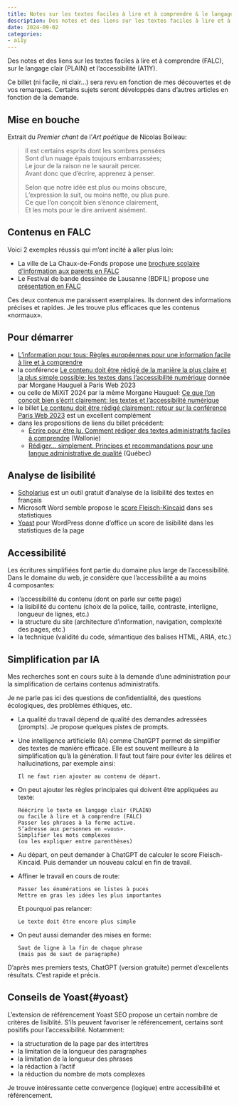 ```yaml
---
title: Notes sur les textes faciles à lire et à comprendre & le langage clair
description: Des notes et des liens sur les textes faciles à lire et à comprendre (FALC), sur le langage clair (PLAIN) et l’accessibilité (A11Y).
date: 2024-09-02
categories:
- a11y
---
```


Des notes et des liens sur les textes faciles à lire et à comprendre (FALC), sur le langage clair (PLAIN) et l’accessibilité (A11Y).

Ce billet (ni facile, ni clair...) sera revu en fonction de mes découvertes et de vos remarques.
Certains sujets seront développés dans d’autres articles en fonction de la demande.

## Mise en bouche

Extrait du *Premier chant* de l’*Art poétique* de Nicolas Boileau:

> Il est certains esprits dont les sombres pensées  
> Sont d’un nuage épais toujours embarrassées;  
> Le jour de la raison ne le saurait percer.  
> Avant donc que d’écrire, apprenez à penser.  
>
> Selon que notre idée est plus ou moins obscure,  
> L’expression la suit, ou moins nette, ou plus pure.  
> Ce que l’on conçoit bien s’énonce clairement,  
> Et les mots pour le dire arrivent aisément.

## Contenus en FALC

Voici 2 exemples réussis qui m’ont incité à aller plus loin:

- La ville de La Chaux-de-Fonds propose une [brochure scolaire d’information aux parents en FALC](https://www.chaux-de-fonds.ch/ecoles-formations/ecole-obligatoire/documents-liens)
- Le Festival de bande dessinée de Lausanne (BDFIL) propose une [présentation en FALC](https://bdfil.ch/falc/)

Ces deux contenus me paraissent exemplaires.
Ils donnent des informations précises et rapides.
Je les trouve plus efficaces que les contenus «normaux».

## Pour démarrer

- [L’information pour tous: Règles européennes pour une information facile à lire et à comprendre](https://www.unapei.org/publication/linformation-pour-tous-regles-europeennes-pour-une-information-facile-a-lire-et-a-comprendre/)
- la conférence [Le contenu doit être rédigé de la manière la plus claire et la plus simple possible: les textes dans l’accessibilité numérique](https://www.paris-web.fr/2023/conference/-le-contenu-doit-etre-redige-de-la-maniere-la-plus-claire-et-la-plus-simple-possible-la-question-des-1) donnée par Morgane Hauguel à Paris Web 2023
- ou celle de MiXiT 2024 par la même Morgane Hauguel: [Ce que l’on conçoit bien s’écrit clairement: les textes et l’accessibilité numérique](https://mixitconf.org/2024/ce-que-l-on-concoit-bien-s-ecrit-clairement-les-textes-et-l-accessibilite-numerique)
- le billet [Le contenu doit être rédigé clairement: retour sur la conférence Paris Web 2023](https://blog.whoz.me/non-classe/le-contenu-doit-etre-redige-clairement-retour-sur-la-conference-paris-web-2023/) est un excellent complément
- dans les propositions de liens du billet précédent:
  - [Écrire pour être lu. Comment rédiger des textes administratifs faciles à comprendre](http://www.languefrancaise.cfwb.be/index.php?eID=tx_nawsecuredl&u=0&g=0&hash=7e8d6eebd9532a4185ac73e38cae4507a05048c3&file=fileadmin/sites/sgll/upload/lf_super_editor/publicat/collection-guide/ecrire-pour-etre-lu__interactif_.pdf) (Wallonie)
  - [Rédiger... simplement. Principes et recommandations pour une langue administrative de qualité](https://mcc.gouv.qc.ca/fileadmin/documents/publications/spl/rediger_simplement.pdf) (Québec)

## Analyse de lisibilité

- [Scholarius](https://www.scolarius.com/) est un outil gratuit d’analyse de la lisibilité des textes en français
- Microsoft Word semble propose le [score Fleisch-Kincaid](https://fr.wikipedia.org/wiki/Tests_de_lisibilit%C3%A9_Flesch-Kincaid) dans ses statistiques
- [Yoast](#yoast) pour WordPress donne d’office un score de lisibilité dans les statistiques de la page

## Accessibilité

Les écritures simplifiées font partie du domaine plus large de l’accessibilité.
Dans le domaine du web, je considère que l’accessibilité a au moins 4 composantes:

- l’accessibilité du contenu (dont on parle sur cette page)
- la lisibilité du contenu (choix de la police, taille, contraste, interligne, longueur de lignes, etc.)
- la structure du site (architecture d’information, navigation, complexité des pages, etc.)
- la technique (validité du code, sémantique des balises HTML, ARIA, etc.)

## Simplification par IA

Mes recherches sont en cours suite à la demande d’une administration pour la simplification de certains contenus administratifs.

Je ne parle pas ici des questions de confidentialité, des questions écologiques, des problèmes éthiques, etc.

- La qualité du travail dépend de qualité des demandes adressées (prompts).
  Je propose quelques pistes de prompts.

- Une intelligence artificielle (IA) comme ChatGPT permet de simplifier des textes de manière efficace.
  Elle est souvent meilleure à la simplification qu’à la génération.
  Il faut tout faire pour éviter les délires et hallucinations, par exemple ainsi:
  
      Il ne faut rien ajouter au contenu de départ.

- On peut ajouter les règles principales qui doivent être appliquées au texte:

      Réécrire le texte en langage clair (PLAIN) 
      ou facile à lire et à comprendre (FALC)
      Passer les phrases à la forme active.
      S’adresse aux personnes en «vous».
      Simplifier les mots complexes 
      (ou les expliquer entre parenthèses)

- Au départ, on peut demander à ChatGPT de calculer le score Fleisch-Kincaid.
  Puis demander un nouveau calcul en fin de travail.

- Affiner le travail en cours de route:

      Passer les énumérations en listes à puces
      Mettre en gras les idées les plus importantes

  Et pourquoi pas relancer:

      Le texte doit être encore plus simple

- On peut aussi demander des mises en forme:

      Saut de ligne à la fin de chaque phrase
      (mais pas de saut de paragraphe)

D’après mes premiers tests, ChatGPT (version gratuite) permet d’excellents résultats.
C’est rapide et précis.

## Conseils de Yoast{#yoast}

L’extension de référencement Yoast SEO propose un certain nombre de critères de lisiblité.
S’ils peuvent favoriser le référencement, certains sont positifs pour l’accessibilité.
Notamment:

- la structuration de la page par des intertitres
- la limitation de la longueur des paragraphes
- la limitation de la longueur des phrases
- la rédaction à l’actif
- la réduction du nombre de mots complexes

Je trouve intéressante cette convergence (logique) entre accessibilité et référencement.
